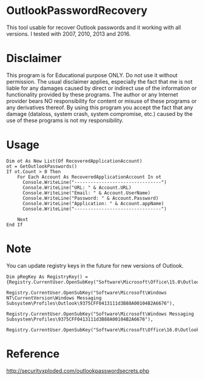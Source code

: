 # OutlookPasswordRecovery
This tool usable for recover Outlook passwords and it working with all versions. I tested with 2007, 2010, 2013 and 2016.

# Disclaimer
This program is for Educational purpose ONLY. Do not use it without permission. The usual disclaimer applies, especially the fact that me  is not liable for any damages caused by direct or indirect use of the information or functionality provided by these programs. The author or any Internet provider bears NO responsibility for content or misuse of these programs or any derivatives thereof. By using this program you accept the fact that any damage (dataloss, system crash, system compromise, etc.) caused by the use of these programs is not my responsibility.

# Usage

``` VB.NET
Dim ot As New List(Of RecoveredApplicationAccount)
ot = GetOutlookPasswords()
If ot.Count > 0 Then
    For Each Account As RecoveredApplicationAccount In ot
      Console.WriteLine("--------------------------------")
      Console.WriteLine("URL: " & Account.URL)
      Console.WriteLine("Email: " & Account.UserName)
      Console.WriteLine("Password: " & Account.Password)
      Console.WriteLine("Application: " & Account.appName)
      Console.WriteLine("--------------------------------")

    Next
End If
```

# Note
You can update registry keys in the future for new versions of Outlook.

``` VB.NET
Dim pRegKey As RegistryKey() = {Registry.CurrentUser.OpenSubKey("Software\Microsoft\Office\15.0\Outlook\Profiles\Outlook\9375CFF0413111d3B88A00104B2A6676"),
            Registry.CurrentUser.OpenSubKey("Software\Microsoft\Windows NT\CurrentVersion\Windows Messaging Subsystem\Profiles\Outlook\9375CFF0413111d3B88A00104B2A6676"),
            Registry.CurrentUser.OpenSubKey("Software\Microsoft\Windows Messaging Subsystem\Profiles\9375CFF0413111d3B88A00104B2A6676"),
            Registry.CurrentUser.OpenSubKey("Software\Microsoft\Office\16.0\Outlook\Profiles\Outlook\9375CFF0413111d3B88A00104B2A6676")}
```

# Reference
http://securityxploded.com/outlookpasswordsecrets.php
